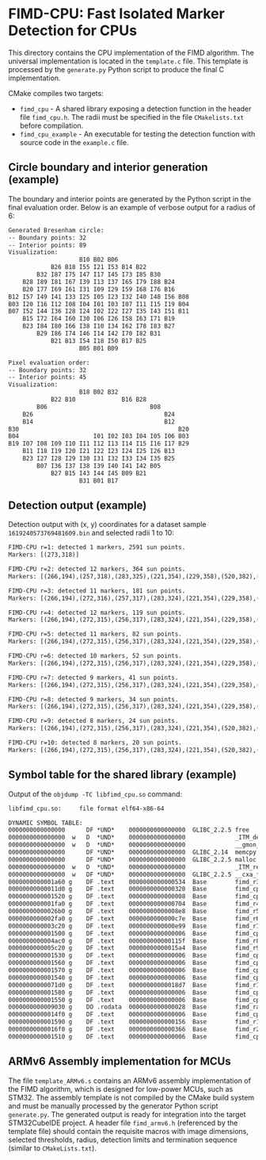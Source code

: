 # FIMD-CPU: Fast Isolated Marker Detection for CPUs

This directory contains the CPU implementation of the FIMD algorithm. The universal implementation is located in the `template.c` file. This template is processed by the `generate.py` Python script to produce the final C implementation. 

CMake compiles two targets:

* `fimd_cpu` - A shared library exposing a detection function in the header file `fimd_cpu.h`. The radii must be specified in the file `CMakelists.txt` before compilation.
* `fimd_cpu_example` - An executable for testing the detection function with source code in the `example.c` file.

## Circle boundary and interior generation (example)
The boundary and interior points are generated by the Python script in the final evaluation order. Below is an example of verbose output for a radius of 6:

```txt
Generated Bresenham circle:
-- Boundary points: 32
-- Interior points: 89
Visualization:
                    B10 B02 B06
            B26 B18 I55 I21 I53 B14 B22
        B32 I87 I75 I47 I17 I45 I73 I85 B30
    B28 I89 I81 I67 I39 I13 I37 I65 I79 I88 B24
    B20 I77 I69 I61 I31 I09 I29 I59 I68 I76 B16
B12 I57 I49 I41 I33 I25 I05 I23 I32 I40 I48 I56 B08
B03 I20 I16 I12 I08 I04 I01 I03 I07 I11 I15 I19 B04
B07 I52 I44 I36 I28 I24 I02 I22 I27 I35 I43 I51 B11
    B15 I72 I64 I60 I30 I06 I26 I58 I63 I71 B19
    B23 I84 I80 I66 I38 I10 I34 I62 I78 I83 B27
        B29 I86 I74 I46 I14 I42 I70 I82 B31
            B21 B13 I54 I18 I50 B17 B25
                    B05 B01 B09

Pixel evaluation order:
-- Boundary points: 32
-- Interior points: 45
Visualization:
                    B18 B02 B32
            B22 B10             B16 B28
        B06                             B08
    B26                                     B24
    B14                                     B12
B30                                             B20
B04                     I01 I02 I03 I04 I05 I06 B03
B19 I07 I08 I09 I10 I11 I12 I13 I14 I15 I16 I17 B29
    B11 I18 I19 I20 I21 I22 I23 I24 I25 I26 B13
    B23 I27 I28 I29 I30 I31 I32 I33 I34 I35 B25
        B07 I36 I37 I38 I39 I40 I41 I42 B05
            B27 B15 I43 I44 I45 B09 B21
                    B31 B01 B17
```

## Detection output (example)
Detection output with (x, y) coordinates for a dataset sample `1619240573769481609.bin` and selected radii 1 to 10:

```txt
FIMD-CPU r=1: detected 1 markers, 2591 sun points.
Markers: [(273,318)]

FIMD-CPU r=2: detected 12 markers, 364 sun points.
Markers: [(266,194),(257,318),(283,325),(221,354),(229,358),(520,382),(523,382),(515,384),(411,407),(379,415),(386,416),(374,416)]

FIMD-CPU r=3: detected 11 markers, 181 sun points.
Markers: [(266,194),(272,316),(257,317),(283,324),(221,354),(229,358),(520,382),(515,384),(379,415),(386,416),(374,416)]

FIMD-CPU r=4: detected 12 markers, 119 sun points.
Markers: [(266,194),(272,315),(256,317),(283,324),(221,354),(229,358),(520,382),(515,384),(412,407),(379,415),(386,416),(374,416)]

FIMD-CPU r=5: detected 11 markers, 82 sun points.
Markers: [(266,194),(272,315),(256,317),(283,324),(221,354),(229,358),(520,382),(515,384),(411,407),(379,415),(386,416)]

FIMD-CPU r=6: detected 10 markers, 52 sun points.
Markers: [(266,194),(272,315),(256,317),(283,324),(221,354),(229,358),(520,382),(411,407),(379,415),(386,416)]

FIMD-CPU r=7: detected 9 markers, 41 sun points.
Markers: [(266,194),(272,315),(256,317),(283,324),(221,354),(229,358),(520,382),(411,407),(379,415)]

FIMD-CPU r=8: detected 9 markers, 34 sun points.
Markers: [(266,194),(272,315),(256,317),(283,324),(221,354),(229,358),(520,382),(411,407),(379,415)]

FIMD-CPU r=9: detected 8 markers, 24 sun points.
Markers: [(266,194),(272,315),(256,317),(283,324),(221,354),(520,382),(411,407),(379,415)]

FIMD-CPU r=10: detected 8 markers, 20 sun points.
Markers: [(266,194),(272,315),(256,317),(283,324),(221,354),(520,382),(411,407),(379,415)]
```

## Symbol table for the shared library (example)

Output of the `objdump -TC libfimd_cpu.so` command:
```txt
libfimd_cpu.so:     file format elf64-x86-64

DYNAMIC SYMBOL TABLE:
0000000000000000      DF *UND*    0000000000000000  GLIBC_2.2.5 free
0000000000000000  w   D  *UND*    0000000000000000              _ITM_deregisterTMCloneTable
0000000000000000  w   D  *UND*    0000000000000000              __gmon_start__
0000000000000000      DF *UND*    0000000000000000  GLIBC_2.14  memcpy
0000000000000000      DF *UND*    0000000000000000  GLIBC_2.2.5 malloc
0000000000000000  w   D  *UND*    0000000000000000              _ITM_registerTMCloneTable
0000000000000000  w   DF *UND*    0000000000000000  GLIBC_2.2.5 __cxa_finalize
0000000000001a60 g    DF .text    0000000000000534  Base        fimd_r3
00000000000011d0 g    DF .text    0000000000000320  Base        fimd_cpu_detect
0000000000001520 g    DF .text    0000000000000008  Base        fimd_cpu_get_radii
0000000000001fa0 g    DF .text    0000000000000704  Base        fimd_r4
00000000000026b0 g    DF .text    00000000000008e8  Base        fimd_r5
0000000000002fa0 g    DF .text    0000000000000c7e  Base        fimd_r6
0000000000003c20 g    DF .text    0000000000000e99  Base        fimd_r7
0000000000001500 g    DF .text    0000000000000006  Base        fimd_cpu_image_height
0000000000004ac0 g    DF .text    000000000000115f  Base        fimd_r8
0000000000005c20 g    DF .text    00000000000015a4  Base        fimd_r9
0000000000001530 g    DF .text    0000000000000006  Base        fimd_cpu_get_max_markers_count
0000000000001560 g    DF .text    0000000000000006  Base        fimd_cpu_get_threshold_sun
0000000000001570 g    DF .text    0000000000000006  Base        fimd_cpu_get_threshold_diff
0000000000001540 g    DF .text    0000000000000006  Base        fimd_cpu_get_max_sun_points_count
00000000000071d0 g    DF .text    00000000000018d7  Base        fimd_r10
0000000000001580 g    DF .text    0000000000000006  Base        fimd_cpu_get_termination_sequence
0000000000001550 g    DF .text    0000000000000006  Base        fimd_cpu_get_threshold_marker
0000000000009030 g    DO .rodata  0000000000000028  Base        fimd_radii_list
00000000000014f0 g    DF .text    0000000000000006  Base        fimd_cpu_image_width
0000000000001590 g    DF .text    0000000000000156  Base        fimd_r1
00000000000016f0 g    DF .text    0000000000000366  Base        fimd_r2
0000000000001510 g    DF .text    0000000000000006  Base        fimd_cpu_get_radii_count
```


## ARMv6 Assembly implementation for MCUs

The file `template_ARMv6.s` contains an ARMv6 assembly implementation of the FIMD algorithm, which is designed for low-power MCUs, such as STM32. The assembly template is not compiled by the CMake build system and must be manually processed by the generator Python script `generate.py`. The generated output is ready for integration into the target STM32CubeIDE project. A header file `fimd_armv6.h` (referenced by the template file) should contain the requisite macros with image dimensions, selected thresholds, radius, detection limits and termination sequence (similar to `CMakeLists.txt`).
